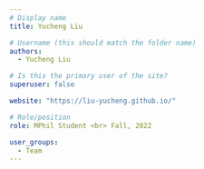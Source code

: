 ```yaml
---
# Display name
title: Yucheng Liu

# Username (this should match the folder name)
authors:
  - Yucheng Liu

# Is this the primary user of the site?
superuser: false

website: "https://liu-yucheng.github.io/"

# Role/position
role: MPhil Student <br> Fall, 2022

user_groups:
  - Team
---
```

